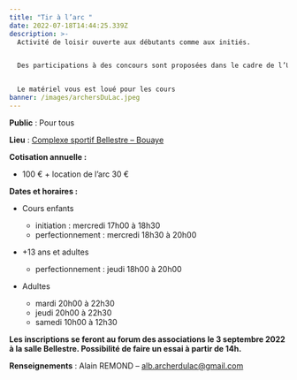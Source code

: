 ```yaml
---
title: "Tir à l’arc "
date: 2022-07-18T14:44:25.339Z
description: >-
  Activité de loisir ouverte aux débutants comme aux initiés.


  Des participations à des concours sont proposées dans le cadre de l’Ufolep pour permettre à tous, petits et grands, débutants et confirmés, de se mesurer à d’autres archers et de progresser en technique individuelle.


  Le matériel vous est loué pour les cours
banner: /images/archersDuLac.jpeg
---
```

**Public** : Pour tous

**Lieu** : [Complexe sportif Bellestre – Bouaye](https://goo.gl/maps/oNgTzTGT7BK2)

**Cotisation annuelle :**

* 100 € + location de l’arc 30 €

**Dates et horaires :**

* Cours enfants

  * initiation : mercredi 17h00 à 18h30
  * perfectionnement : mercredi 18h30 à 20h00
* +13 ans et adultes

  * perfectionnement : jeudi 18h00 à 20h00
* Adultes

  * mardi 20h00 à 22h30
  * jeudi 20h00 à 22h30
  * samedi 10h00 à 12h30

**Les inscriptions se feront au forum des associations le 3 septembre 2022 à la salle Bellestre. Possibilité de faire un essai à partir de 14h.**

**Renseignements** : Alain REMOND – [alb.archerdulac@gmail.com](mailto:alb.archerdulac@gmail.com)